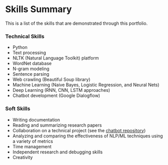 # Skills Summary
This is a list of the skills that are demonstrated through this portfolio.

### Technical Skills

- Python 
- Text processing
- NLTK (Natural Language Toolkit) platform
- WordNet database
- N-gram modeling
- Sentence parsing
- Web crawling (Beautiful Soup library)
- Machine Learning (Naive Bayes, Logistic Regression, and Neural Nets)
- Deep Learning (RNN, CNN, LSTM approaches)
- Chatbot development (Google Dialogflow)

### Soft Skills

- Writing documentation 
- Reading and summarizing research papers
- Collaboration on a technical project (see the [chatbot repository](https://github.com/fdolisy/TravelAgent))
- Analyzing and comparing the effectiveness of NLP/ML techniques using a variety of metrics
- Time management
- Independent research and debugging skills
- Creativity
